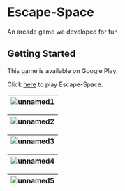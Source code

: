 # Escape-Space
An arcade game we developed for fun

## Getting Started
This game is available on Google Play.

Click [here](https://play.google.com/store/apps/details?id=com.HacilarCo.ScapeEscape) to play Escape-Space. 


|![unnamed1](https://user-images.githubusercontent.com/37701256/137760528-6d9dd986-16bf-488a-a79f-ea0acfbcb348.jpeg)|
| :-: |

|![unnamed2](https://user-images.githubusercontent.com/37701256/137760536-aa78c6cf-8731-40e1-97dc-fb9e6faa274a.jpeg)|
| :-: |

|![unnamed3](https://user-images.githubusercontent.com/37701256/137760545-4540a249-27fb-4d46-9251-b431b0100097.jpeg)|
| :-: |

|![unnamed4](https://user-images.githubusercontent.com/37701256/137760555-e9819121-f64e-4d81-aa68-ef8355a62836.jpeg)|
| :-: |

|![unnamed5](https://user-images.githubusercontent.com/37701256/137760562-c1c8fd9a-aeb8-4bec-8c4c-2a38b1053734.jpeg)|
| :-: |
